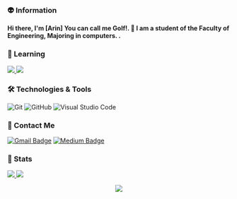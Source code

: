 
### 👽 Information
**Hi there, I'm [Arin] You can call me Golf!. 👋 I am a student of the Faculty of Engineering, Majoring in computers.
.** 


### 💯 Learning

<a href="https://github.com/golfzakrub/ScappySianClawler">
  <img src="https://github-readme-stats.vercel.app/api/pin/?username=golfzakrub&repo=ScappySianClawler&theme=onedark" />
</a>
<a href="https://github.com/golfzakrub/SuperStore">
  <img src="https://github-readme-stats.vercel.app/api/pin/?username=golfzakrub&repo=SuperStore&theme=onedark" />
</a>

### 🛠 Technologies & Tools

![Git](https://img.shields.io/badge/-Git-F05032?style=flat-square&logo=git&logoColor=white)
![GitHub](https://img.shields.io/badge/-GitHub-181717?style=flat-square&logo=github)
![Visual Studio Code](https://img.shields.io/badge/-VSCode-007ACC?style=flat-square&logo=visual-studio-code&logoColor=white)


### 💬 Contact Me 

[![Gmail Badge](https://img.shields.io/badge/-golfzamamakrub@gmail.com-c14438?style=flat-square&logo=Gmail&logoColor=white&link=mailto:golfzamamakrub@gmail.com)](mailto:golfzamamakrub@gmail.com)
[![Medium Badge](https://img.shields.io/badge/-Medium-000?style=flat-square&logo=Medium&logoColor=white&&link=https://medium.com/@s6301012610078)](https://medium.com/@s6301012610078)

### 🚦 Stats

<a href="https://github.com/golfzarkub/website">
  <img src="https://github-readme-stats.vercel.app/api?username=golfzakrub&show_icons=true&hide=commits" />
</a>
<a href="https://github.com/natee/website">
  <img src="https://github-readme-stats.vercel.app/api/top-langs/?username=golfzakrub&layout=compact" />
</a>

<p align="center"> 
  <img src="https://profile-counter.glitch.me/golfzakrub/count.svg" />
</p>


